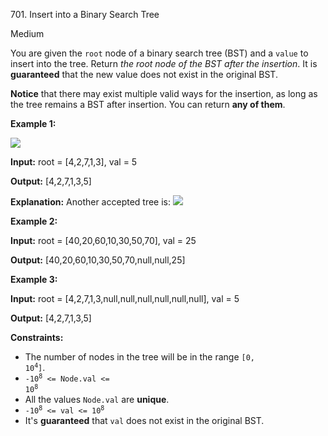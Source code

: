 701\. Insert into a Binary Search Tree

Medium

You are given the `root` node of a binary search tree (BST) and a `value` to insert into the tree. Return _the root node of the BST after the insertion_. It is **guaranteed** that the new value does not exist in the original BST.

**Notice** that there may exist multiple valid ways for the insertion, as long as the tree remains a BST after insertion. You can return **any of them**.

**Example 1:**

![](https://assets.leetcode.com/uploads/2020/10/05/insertbst.jpg)

**Input:** root = [4,2,7,1,3], val = 5

**Output:** [4,2,7,1,3,5]

**Explanation:** Another accepted tree is: ![](https://assets.leetcode.com/uploads/2020/10/05/bst.jpg)

**Example 2:**

**Input:** root = [40,20,60,10,30,50,70], val = 25

**Output:** [40,20,60,10,30,50,70,null,null,25]

**Example 3:**

**Input:** root = [4,2,7,1,3,null,null,null,null,null,null], val = 5

**Output:** [4,2,7,1,3,5]

**Constraints:**

*   The number of nodes in the tree will be in the range <code>[0, 10<sup>4</sup>]</code>.
*   <code>-10<sup>8</sup> <= Node.val <= 10<sup>8</sup></code>
*   All the values `Node.val` are **unique**.
*   <code>-10<sup>8</sup> <= val <= 10<sup>8</sup></code>
*   It's **guaranteed** that `val` does not exist in the original BST.